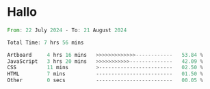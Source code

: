 # Hallo
<!--START_SECTION:waka-->

```rust
From: 22 July 2024 - To: 21 August 2024

Total Time: 7 hrs 56 mins

Artboard     4 hrs 16 mins   >>>>>>>>>>>>>------------   53.84 %
JavaScript   3 hrs 20 mins   >>>>>>>>>>>--------------   42.09 %
CSS          11 mins         >------------------------   02.50 %
HTML         7 mins          -------------------------   01.50 %
Other        0 secs          -------------------------   00.05 %
```

<!--END_SECTION:waka-->
